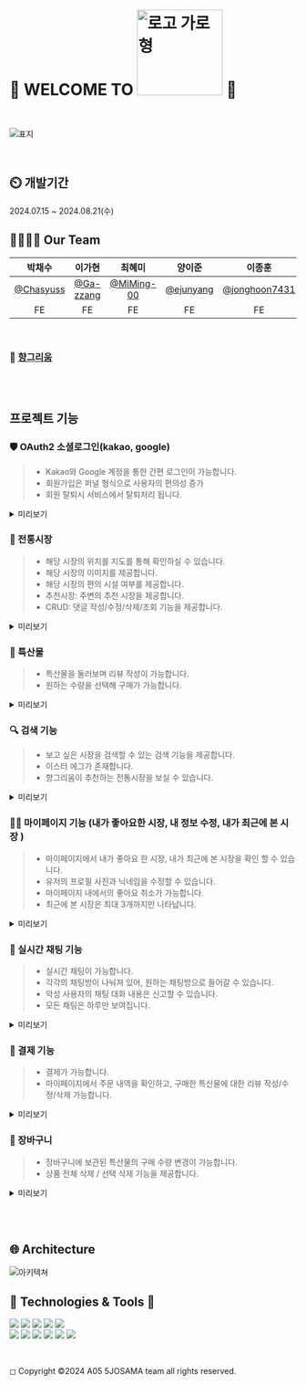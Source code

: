 # 🐯 WELCOME TO <img width="150" alt="로고 가로형" src="https://github.com/user-attachments/assets/5f4e1f77-58d3-4bbd-8317-b7c5dbd50e2c"> 🐯

<br />

<div>
  
  ![표지](https://github.com/user-attachments/assets/c76663ca-3368-4c04-9b02-d608c41c2039)
  
</div>
<br/>

## ⏲️ 개발기간

2024.07.15 ~ 2024.08.21(수)

## 👨‍👩‍👧‍👦 Our Team

|                  박채수                  |                  이가현                  |                   최혜미                   |                  양이준                  |                      이종훈                      |       이혜원       |
| :--------------------------------------: | :--------------------------------------: | :----------------------------------------: | :--------------------------------------: | :----------------------------------------------: | :----------------: |
| [@Chasyuss](https://github.com/Chasyuss) | [@Ga-zzang](https://github.com/Ga-zzang) | [@MiMing-00](https://github.com/MiMing-00) | [@ejunyang](https://github.com/ejunyang) | [@jonghoon7431](https://github.com/jonghoon7431) | lhw00214@gmail.com |
|                    FE                    |                    FE                    |                     FE                     |                    FE                    |                        FE                        |         DS         |

<br>

### 🔗 [향그리움](https://k-nostalgia-flame.vercel.app/log-in)

<br><br>

## 프로젝트 기능

### 🛡 OAuth2 소셜로그인(kakao, google)

> - Kakao와 Google 계정을 통한 간편 로그인이 가능합니다.
> - 회원가입은 퍼널 형식으로 사용자의 편의성 증가
> - 회원 탈퇴시 서비스에서 탈퇴처리 됩니다.

<details>
<summary>미리보기</summary>
<div markdown="1">

![로그인](https://github.com/user-attachments/assets/61b9dd3c-26ec-4ea2-8847-1f63323e2900)

 <br>
</div>
</details>

### 🍚 전통시장

> - 해당 시장의 위치를 지도를 통해 확인하실 수 있습니다.
> - 해당 시장의 이미지를 제공합니다.
> - 해당 시장의 편의 시설 여부를 제공합니다.
> - 추천시장: 주변의 추천 시장을 제공합니다.
> - CRUD: 댓글 작성/수정/삭제/조회 기능을 제공합니다.

<details>
<summary>미리보기</summary>
<div markdown="2">

![전통시장](https://github.com/user-attachments/assets/59734776-404e-4667-b3e0-63eeccef1ec2)

 <br>
</div>
</details>

### 🍓 특산물

> - 특산물을 둘러보며 리뷰 작성이 가능합니다.
> - 원하는 수량을 선택해 구매가 가능합니다.

<details>
<summary>미리보기</summary>
<div markdown="3">
  
![특산물](https://github.com/user-attachments/assets/8d5b5439-85d1-46b8-9ddb-7f4046fee501)

 <br>
</div>
</details>

### 🔍 검색 기능

> - 보고 싶은 시장을 검색할 수 있는 검색 기능을 제공합니다.
> - 이스터 에그가 존재합니다.
> - 향그리움이 추천하는 전통시장을 보실 수 있습니다.

<details>
<summary>미리보기</summary>
<div markdown="3">
  
![검색](https://github.com/user-attachments/assets/5d7ba29c-9b9a-46c7-b8a2-b02dad4664c0)

 <br>
</div>
</details>

### 👨‍💻 마이페이지 기능 (내가 좋아요한 시장, 내 정보 수정, 내가 최근에 본 시장 )

> - 마이페이지에서 내가 좋아요 한 시장, 내가 최근에 본 시장을 확인 할 수 있습니다.
> - 유저의 프로필 사진과 닉네임을 수정할 수 있습니다.
> - 마이페이지 내에서의 좋아요 취소가 가능합니다.
> - 최근에 본 시장은 최대 3개까지만 나타납니다.

<details>
<summary>미리보기</summary>
<div markdown="3">

![내 프로필](https://github.com/user-attachments/assets/8f146999-da5c-4efd-b832-89c44e478d7c)

 <br>
</div>
</details>

### 💬 실시간 채팅 기능

> - 실시간 채팅이 가능합니다.
> - 각각의 채팅방이 나눠져 있어, 원하는 채팅방으로 들어갈 수 있습니다.
> - 악성 사용자의 채팅 대화 내용은 신고할 수 있습니다.
> - 모든 채팅은 하루만 보여집니다.

<details>
<summary>미리보기</summary>
<div markdown="3">

![실시간 채팅](https://github.com/user-attachments/assets/b75a33de-67f9-4216-89e8-1defe3f7765c)

 <br>
</div>
</details>

### 💬 결제 기능

> - 결제가 가능합니다.
> - 마이페이지에서 주문 내역을 확인하고, 구매한 특산물에 대한 리뷰 작성/수정/삭제 가능합니다.

<details>
<summary>미리보기</summary>
<div markdown="3">

![결제](https://github.com/user-attachments/assets/4043de68-a472-4ba7-8e95-a3cd73988b8b)
![주문 내역](https://github.com/user-attachments/assets/2eaae543-aaa5-49c5-a751-ba4c2c1e0092)

 <br>
</div>
</details>

### 🛒 장바구니

> - 장바구니에 보관된 특산물의 구매 수량 변경이 가능합니다.
> - 상품 전체 삭제 / 선택 삭제 기능을 제공합니다.

<details>
<summary>미리보기</summary>
<div markdown="3">

![결제](https://github.com/user-attachments/assets/4043de68-a472-4ba7-8e95-a3cd73988b8b)

 <br>
</div>
</details>

<br></br>

## 🌐 Architecture

![아키텍쳐](https://github.com/user-attachments/assets/3f96edd2-8aa6-4014-886e-0924c7a87275)

## 📝 Technologies & Tools 📝

<img src="https://img.shields.io/badge/nextjs-000000?style=for-the-badge&logo=nextdotjs&logoColor=white"/> <img src="https://img.shields.io/badge/typescript-3178C6?style=for-the-badge&logo=typescript&logoColor=white"/> <img src="https://img.shields.io/badge/TailwindCSS-06B6D4?style=for-the-badge&logo=Tailwind-CSS&logoColor=white"/>
<img src="https://img.shields.io/badge/reactquery-FF4154?style=for-the-badge&logo=reactquery&logoColor=white"/> <img src="https://img.shields.io/badge/Vercel-000000?style=for-the-badge&logo=Vercel&logoColor=white"/>
<br><img src="https://img.shields.io/badge/VisualStudioCode-007ACC?style=for-the-badge&logo=VisualStudioCode&logoColor=white"/>
<img src="https://img.shields.io/badge/git-F05032?style=for-the-badge&logo=git&logoColor=white"/>
<img src="https://img.shields.io/badge/github-181717?style=for-the-badge&logo=github&logoColor=white"/>
<img src="https://img.shields.io/badge/Notion-000000?style=for-the-badge&logo=Notion&logoColor=white"/>
<img src="https://img.shields.io/badge/Slack-4A154B?style=for-the-badge&logo=slack&logoColor=white"/>
<img src="https://img.shields.io/badge/Figma-F24E1E?style=for-the-badge&logo=figma&logoColor=white"/>

<br>

◻ Copyright ©2024 A05 5JOSAMA team all rights reserved.
